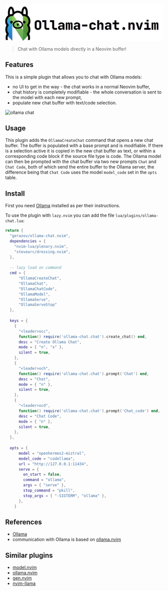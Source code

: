 <img src="media/ollama-chat-nvim.png" alt="Ollama chat logo">

> Chat with Ollama models directly in a Neovim buffer!

## Features

This is a simple plugin that allows you to chat with Ollama models:
- no UI to get in the way - the chat works in a normal Neovim buffer, 
- chat history is completely modifiable - the whole conversation is sent to the model with each new prompt,
- populate new chat buffer with text/code selection.

![ollama chat](https://github.com/nomnivore/ollama.nvim/assets/15214418/8070342e-74d2-4086-afed-6835d954aeb2)

## Usage

This plugin adds the `OllamaCreateChat` command that opens a new chat buffer. The buffer is populated with a base prompt and is modifiable. If there is a selection active it is copied in the new chat buffer as text, or within a corresponding code block if the source file type is code.
The Ollama model can then be prompted with the chat buffer via two new prompts `Chat` and `Chat Code`, both of which send the entire buffer to the Ollama server, the difference being that `Chat Code` uses the model `model_code` set in the `opts` table.

## Install

First you need [Ollama](https://ollama.ai/) installed as per their instructions.

To use the plugin with `lazy.nvim` you can add the file `lua/plugins/ollama-chat.lua`:

```lua
return {
  "gerazov/ollama-chat.nvim",
  dependencies = {
    "nvim-lua/plenary.nvim",
    "stevearc/dressing.nvim",
  },

  -- lazy load on command
  cmd = {
      "OllamaCreateChat",
      "OllamaChat",
      "OllamaChatCode",
      "OllamaModel",
      "OllamaServe",
      "OllamaServeStop"
  },

  keys = {
    {
      "<leader>occ",
      function() require('ollama-chat.chat').create_chat() end,
      desc = "Create Ollama Chat",
      mode = { "n", "x" },
      silent = true,
    },
    {
      "<leader>och",
      function() require('ollama-chat.chat').prompt('Chat') end,
      desc = "Chat",
      mode = { "n" },
      silent = true,
    },
    {
      "<leader>ocd",
      function() require('ollama-chat.chat').prompt('Chat_code') end,
      desc = "Chat Code",
      mode = { "n" },
      silent = true,
    },
  },

  opts = {
      model = "openhermes2-mistral",
      model_code = "codellama",
      url = "http://127.0.0.1:11434",
      serve = {
        on_start = false,
        command = "ollama",
        args = { "serve" },
        stop_command = "pkill",
        stop_args = { "-SIGTERM", "ollama" },
      },
    }
```

## References

- [Ollama](https://ollama.ai/)
- communication with Ollama is based on [ollama.nvim](https://github.com/nomnivore/ollama.nvim)

## Similar plugins

- [model.nvim](https://github.com/gsuuon/model.nvim)
- [ollama.nvim](https://github.com/nomnivore/ollama.nvim)
- [gen.nvim](https://github.com/David-Kunz/gen.nvim)
- [nvim-llama](https://github.com/jpmcb/nvim-llama)
